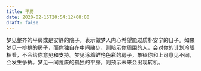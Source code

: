 ```yaml
---
title: 平房
date: 2020-02-15T20:54:12+08:00
draft: false
---
```


梦见整齐的平房或是安静的院子，表示做梦人内心希望能过质朴安宁的日子。如果梦见一排排的房子，而你独自在中间散步，则暗示你周围的人，会对你的计划冷眼相看，不会给你意见和支持。梦见涂着鲜艳色彩的房子，象征你和上司意见不同，会发生争执。梦见一间荒废的孤独的平房，则预示未来会出现转机。